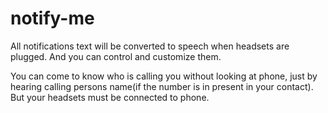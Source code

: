 # notify-me
All notifications text will be converted to speech when headsets are plugged. And you can control and customize them.

You can come to know who is calling you without looking at phone, just by hearing calling persons name(if the number is in present in your contact). But your headsets must be connected to phone.
